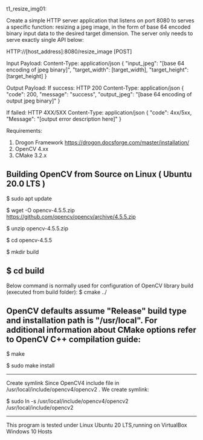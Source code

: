 t1_resize_img01:

Create a simple HTTP server application that listens on port 8080 to serves a
specific function: resizing a jpeg image, in the form of base 64 encoded binary input data
to the desired target dimension. The server only needs to serve exactly single API below:

HTTP://[host_address]:8080/resize_image [POST]

Input Payload:
Content-Type: application/json
{
"input_jpeg": "[base 64 encoding of jpeg binary]",
"target_width": [target_width],
"target_height": [target_height]
}

Output Payload:
If success:
HTTP 200
Content-Type: application/json
{
"code": 200,
"message": "success",
"output_jpeg": "[base 64 encoding of output jpeg binary]"
}


If failed:
HTTP 4XX/5XX
Content-Type: application/json
{
"code": 4xx/5xx,
"Message": "[output error description here]"
}

Requirements:
1. Drogon Framework 
    https://drogon.docsforge.com/master/installation/
2. OpenCV 4.xx
3. CMake 3.2.x

Building OpenCV from Source on Linux ( Ubuntu 20.0 LTS )
----------------------------------------------------------------------------------------------------------------------------------
$ sudo apt update

$ wget -O opencv-4.5.5.zip https://github.com/opencv/opencv/archive/4.5.5.zip

$ unzip opencv-4.5.5.zip

$ cd opencv-4.5.5

$ mkdir build

$ cd build
----------------------------------------------------------------------------------------------------------------------------------


Below command is normally used for configuration of OpenCV library build (executed from build folder):
$ cmake ../

OpenCV defaults assume "Release" build type and installation path is "/usr/local". For additional information about CMake options refer to OpenCV C++ compilation guide:
----------------------------------------------------------------------------------------------------------------------------------
$ make

$ sudo make install

----------------------------------------------------------------------------------------------------------------------------------
Create symlink
Since OpenCV4 include file in /usr/local/include/opencv4/opencv2 . 
We create symlink:

$ sudo ln -s /usr/local/include/opencv4/opencv2 /usr/local/include/opencv2 

----------------------------------------------------------------------------------------------------------------------------------
This program is tested under Linux Ubuntu 20 LTS,running on VirtualBox Windows 10 Hosts

